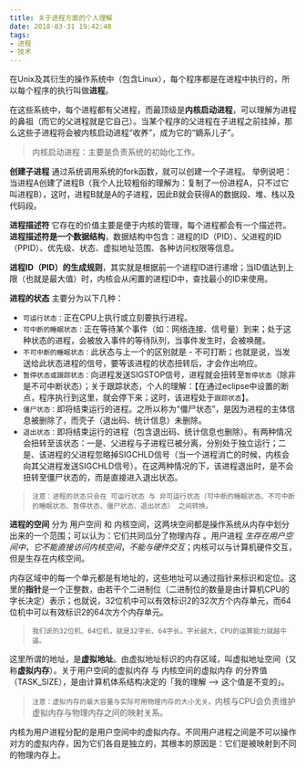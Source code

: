 ```yaml
---
title: 关于进程方面的个人理解
date: 2018-03-31 19:42:48
tags:
- 进程
- 技术
---
```


在Unix及其衍生的操作系统中（包含Linux），每个程序都是在进程中执行的，所以每个程序的执行叫做**进程**。

在这些系统中，每个进程都有父进程，而最顶级是**内核启动进程**，可以理解为进程的鼻祖（而它的父进程就是它自己）。当某个程序的父进程在子进程之前挂掉，那么这些子进程将会被内核启动进程“收养”，成为它的“嫡系儿子”。

> 内核启动进程：主要是负责系统的初始化工作。

**创建子进程** 通过系统调用系统的fork函数，就可以创建一个子进程。
举例说吧：当进程A创建了进程B（我个人比较粗俗的理解为：复制了一份进程A，只不过它叫进程B），这时，进程B就是A的子进程，因此B就会获得A的数据段、堆、栈以及代码段。

<!-- more -->

**进程描述符**  它存在的价值主要是便于内核的管理，每个进程都会有一个描述符。**进程描述符是一个数据结构**，数据结构中包含：进程的ID（PID）、父进程的ID（PPID）、优先级、状态、虚拟地址范围、各种访问权限等信息。

**进程ID（PID）的生成规则**，其实就是根据前一个进程ID进行递增；当ID值达到上限（也就是最大值）时，内核会从闲置的进程ID中，查找最小的ID来使用。

**进程的状态** 主要分为以下几种：
- `可运行状态：`正在CPU上执行或立刻要执行进程。
- `可中断的睡眠状态：`正在等待某个事件（如：网络连接、信号量）到来；处于这种状态的进程，会被放入事件的等待队列，当事件发生时，会被唤醒。
- `不可中断的睡眠状态：`此状态与上一个的区别就是 - 不可打断；也就是说，当发送给此状态进程的信号，要等该进程的状态扭转后，才会作出响应。
- `暂停状态或跟踪状态：`向进程发送SIGSTOP信号，进程就会扭转至`暂停状态`（除非是不可中断状态）；关于跟踪状态，个人的理解：【在通过eclipse中设置的断点，程序执行到这里，就会停下来；这时，该进程处于`跟踪状态`】。
- `僵尸状态：`即将结束运行的进程。之所以称为“僵尸状态”，是因为进程的主体信息被删除了，而壳子（退出码、统计信息）未删除。
- `退出状态：`即将结束运行的进程（包含退出码、统计信息也删除）。有两种情况会扭转至该状态：一是、父进程与子进程已被分离，分别处于独立运行；二是、该进程的父进程忽略掉SIGCHLD信号（当一个进程消亡的时候，内核会向其父进程发送SIGCHLD信号）。在这两种情况的下，该进程退出时，是不会扭转至僵尸状态的，而是直接进入退出状态。

> `注意：进程的状态只会在 可运行状态 与 非可运行状态（可中断的睡眠状态、不可中断的睡眠状态、暂停状态、僵尸状态、退出状态） 之间转换。`

**进程的空间** 分为 用户空间 和 内核空间，这两块空间都是操作系统从内存中划分出来的一个范围；可以认为：它们共同瓜分了物理内存 。用户进程 *生存在用户空间中*，*它不能直接访问内核空间*，*不能与硬件交互*；内核可以与计算机硬件交互，但是生存在内核空间。

内存区域中的每一个单元都是有地址的，这些地址可以通过指针来标识和定位。这里的**指针**是一个正整数，由若干个二进制位（二进制位的数量是由计算机CPU的字长决定）表示；也就说，32位机中可以有效标识2的32次方个内存单元，而64位机中可以有效标识2的64次方个内存单元。

> `我们说的32位机、64位机，就是32字长、64字长。字长越大，CPU的运算能力就越牛逼。`

这里所谓的地址，是**虚拟地址**。由虚拟地址标识的内存区域，叫虚拟地址空间（又称**虚拟内存**）。关于用户空间的虚拟内存 与 内核空间的虚拟内存 的分界值（TASK_SIZE），是由计算机体系结构决定的「我的理解 --> 这个值是不变的」。

> `注意：虚拟内存的最大容量与实际可用物理内存的大小无关。`内核与CPU会负责维护虚拟内存与物理内存之间的映射关系。

内核为用户进程分配的是用户空间中的虚拟内存。不同用户进程之间是不可以操作对方的虚拟内存，因为它们各自是独立的，其根本的原因是：它们是被映射到不同的物理内存上。
